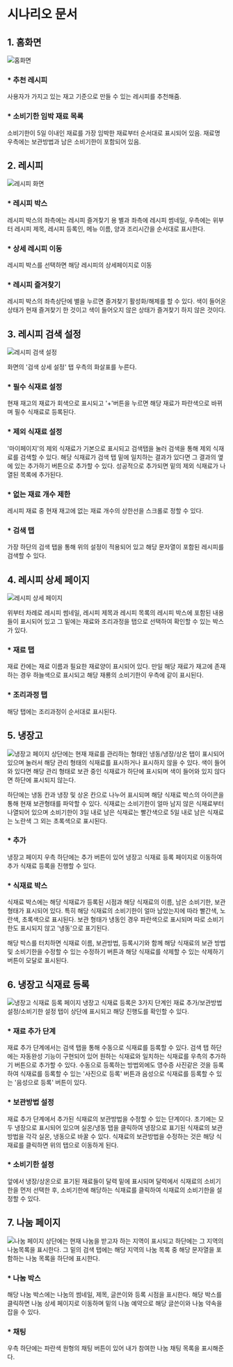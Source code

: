 # 시나리오 문서

## 1. 홈화면
![홈화면](img/1.jpg)
### * 추천 레시피
사용자가 가지고 있는 재고 기준으로 만들 수 있는 레시피를 추천해줌.

### * 소비기한 임박 재료 목록
소비기한이 5일 이내인 재료를 가장 임박한 재료부터 순서대로 표시되어 있음. 재료명 우측에는 보관방법과 남은 소비기한이 포함되어 있음. 

## 2. 레시피
![레시피 화면](img/2.jpg)
### * 레시피 박스
레시피 박스의 좌측에는 레시피 즐겨찾기 용 별과 좌측에 레시피 썸네일, 우측에는 위부터 레시피 제목, 레시피 등록인, 메뉴 이름, 양과 조리시간을 순서대로 표시한다. 

### * 상세 레시피 이동
레시피 박스를 선택하면 해당 레시피의 상세페이지로 이동

### * 레시피 즐겨찾기
레시피 박스의 좌측상단에 별을 누르면 즐겨찾기 활성화/해제를 할 수 있다. 색이 들어온 상태가 현재 즐겨찾기 한 것이고 색이 들어오지 않은 상태가 즐겨찾기 하지 않은 것이다. 

## 3. 레시피 검색 설정
![레시피 검색 설정](img/3.jpg)

화면의 '검색 상세 설정' 탭 우측의 화살표를 누른다. 

### * 필수 식재료 설정
현재 재고의 재료가 회색으로 표시되고 '+'버튼을 누르면 해당 재료가 파란색으로 바뀌며 필수 식재료로 등록된다.

### * 제외 식재료 설정
'마이페이지'의 제외 식재료가 기본으로 표시되고 검색탭을 눌러 검색을 통해 제외 식재료를 검색할 수 있다. 해당 식재료가 검색 탭 밑에 일치하는 결과가 있다면 그 결과의 옆에 있는 추가하기 버튼으로 추가할 수 있다. 성공적으로 추가되면 밑의 제외 식재료가 나열된 목록에 추가된다. 

### * 없는 재료 개수 제한
레시피 재료 중 현재 재고에 없는 재료 개수의 상한선을 스크롤로 정할 수 있다. 

### * 검색 탭
가장 하단의 검색 탭을 통해 위의 설정이 적용되어 있고 해당 문자열이 포함된 레시피를 검색할 수 있다. 

## 4. 레시피 상세 페이지
![레시피 상세 페이지](img/4.jpg)

위부터 차례로 레시피 썸네일, 레시피 제목과 레시피 목록의 레시피 박스에 포함된 내용들이 표시되어 있고 그 밑에는 재료와 조리과정을 탭으로 선택하여 확인할 수 있는 박스가 있다. 

### * 재료 탭
재료 칸에는 재료 이름과 필요한 재료양이 표시되어 있다. 만일 해당 재료가 재고에 존재하는 경우 하늘색으로 표시되고 해당 재룡의 소비기한이 우측에 같이 표시된다. 

### * 조리과정 탭
해당 탭에는 조리과정이 순서대로 표시된다. 

## 5. 냉장고
![냉장고 페이지](img/5.jpg)
상단에는 현재 재료를 관리하는 형태인 냉동/냉장/상온 탭이 표시되어 있으며 눌러서 해당 관리 형태의 식재료를 표시하거나 표시하지 않을 수 있다. 색이 들어와 있다면 해당 관리 형태로 보관 중인 식재료가 하단에 표시되며 색이 들어와 있지 않다면 하단에 표시되지 않는다. 

하단에는 냉동 칸과 냉장 및 상온 칸으로 나누어 표시되며 해당 식재료 박스의 아이콘을 통해 현재 보관형태를 파악할 수 있다. 식재료는 소비기한이 얼마 남지 않은 식재료부터 나열되어 있으며 소비기한이 3일 내로 남은 식재료는 빨간색으로 5일 내로 남은 식재료는 노란색 그 외는 초록색으로 표시된다. 

### * 추가
냉장고 페이지 우측 하단에는 추가 버튼이 있어 냉장고 식재료 등록 페이지로 이동하여 추가 식재료 등록을 진행할 수 있다. 

### * 식재료 박스
식재료 박스에는 해당 식재료가 등록된 시점과 해당 식재료의 이름, 남은 소비기한, 보관 형태가 표시되어 있다. 특히 해당 식재료의 소비기한이 얼마 남았는지에 따라 빨간색, 노란색, 초록색으로 표시된다. 보관 형태가 냉동인 경우 파란색으로 표시되며 따로 소비기한도 표시되지 않고 '냉동'으로 표기된다. 

해당 박스를 터치하면 식재료 이름, 보관방법, 등록시기와 함께 해당 식재료의 보관 방법 및 소비기한을 수정할 수 있는 수정하기 버튼과 해당 식재료를 삭제할 수 있는 삭제하기 버튼이 모달로 표시된다. 

## 6. 냉장고 식재료 등록
![냉장고 식재료 등록 페이지](img/6.jpg)
냉장고 식재료 등록은 3가지 단계인 재료 추가/보관방법 설정/소비기한 설정 탭이 상단에 표시되고 해당 진행도를 확인할 수 있다. 

### * 재료 추가 단계
재료 추가 단계에서는 검색 탭을 통해 수동으로 식재료를 등록할 수 있다. 검색 탭 하단에는 자동완성 기능이 구현되어 있어 원하는 식재료와 일치하는 식재료를 우측의 추가하기 버튼으로 추가할 수 있다. 수동으로 등록하는 방법외에도 영수증 사진같은 것을 등록하여 식재료를 등록할 수 있는 '사진으로 등록' 버튼과 음성으로 식재료를 등록할 수 있는 '음성으로 등록' 버튼이 있다. 

### * 보관방법 설정
재료 추가 단계에서 추가된 식재료의 보관방법을 수정할 수 있는 단계이다. 초기에는 모두 냉장으로 표시되어 있으며 실온/냉동 탭을 클릭하여 냉장으로 표기된 식재료의 보관방법을 각각 실온, 냉동으로 바꿀 수 있다. 식재료의 보관방법을 수정하는 것은 해당 식재료를 클릭하면 위의 탭으로 이동하게 된다. 

### * 소비기한 설정
앞에서 냉장/상온으로 표기된 재료들이 달력 밑에 표시되며 달력에서 식재료의 소비기한을 먼저 선택한 후, 소비기한에 해당하는 식재료를 클릭하여 식재료의 소비기한을 설정할 수 있다. 

## 7. 나눔 페이지
![나눔 페이지](img/7.jpg)
상단에는 현재 나눔을 받고자 하는 지역이 표시되고 하단에는 그 지역의 나눔목록을 표시한다. 그 밑의 검색 탭에는  해당 지역의 나눔 목록 중 해당 문자열을 포함하는 나눔 목록을 하단에 표시한다. 

### * 나눔 박스
해당 나눔 박스에는 나눔의 썸네일, 제목, 글쓴이와 등록 시점을 표시한다. 해당 박스를 클릭하면 나눔 상세 페이지로 이동하며 밑의 나눔 예약으로 해당 글쓴이와 나눔 약속을 잡을 수 있다. 

### * 채팅
우측 하단에는 파란색 원형의 채팅 버튼이 있어 내가 참여한 나눔 채팅 목록을 표시해준다. 